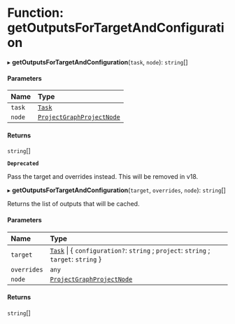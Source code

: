 # Function: getOutputsForTargetAndConfiguration

▸ **getOutputsForTargetAndConfiguration**(`task`, `node`): `string`[]

#### Parameters

| Name   | Type                                                                        |
| :----- | :-------------------------------------------------------------------------- |
| `task` | [`Task`](../../devkit/documents/Task)                                       |
| `node` | [`ProjectGraphProjectNode`](../../devkit/documents/ProjectGraphProjectNode) |

#### Returns

`string`[]

**`Deprecated`**

Pass the target and overrides instead. This will be removed in v18.

▸ **getOutputsForTargetAndConfiguration**(`target`, `overrides`, `node`): `string`[]

Returns the list of outputs that will be cached.

#### Parameters

| Name        | Type                                                                                                               |
| :---------- | :----------------------------------------------------------------------------------------------------------------- |
| `target`    | [`Task`](../../devkit/documents/Task) \| { `configuration?`: `string` ; `project`: `string` ; `target`: `string` } |
| `overrides` | `any`                                                                                                              |
| `node`      | [`ProjectGraphProjectNode`](../../devkit/documents/ProjectGraphProjectNode)                                        |

#### Returns

`string`[]
